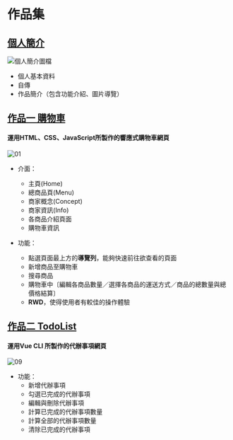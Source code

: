 # 作品集
## [個人簡介](https://yt1368.github.io/works/home.html)
![個人簡介圖檔](https://github.com/user-attachments/assets/d50eaf9c-175f-4be4-a18a-9d5374d7c05f)
* 個人基本資料  
* 自傳  
* 作品簡介（包含功能介紹、圖片導覽）

  
## [作品一 購物車](https://yt1368.github.io/works/project1/home.html)
#### 運用HTML、CSS、JavaScript所製作的響應式購物車網頁
![01](https://github.com/user-attachments/assets/0dd845cb-95d4-494f-a2b9-e050145073f3)
* 介面：  
  * 主頁(Home)
  * 總商品頁(Menu)
  * 商家概念(Concept)
  * 商家資訊(Info)
  * 各商品介紹頁面
  * 購物車資訊
    
* 功能：
  * 點選頁面最上方的**導覽列**，能夠快速前往欲查看的頁面
  * 新增商品至購物車
  * 搜尋商品
  * 購物車中〔編輯各商品數量／選擇各商品的運送方式／商品的總數量與總價格結算〕
  * **RWD**，使得使用者有較佳的操作體驗

  
## [作品二 TodoList](https://yt1368.github.io/works/project2/index.html)
#### 運用Vue CLI 所製作的代辦事項網頁
![09](https://github.com/user-attachments/assets/efd7b594-865d-4f01-aa2b-0357cb8802ac)  
* 功能：  
  * 新增代辦事項
  * 勾選已完成的代辦事項
  * 編輯與刪除代辦事項
  * 計算已完成的代辦事項數量
  * 計算全部的代辦事項數量
  * 清除已完成的代辦事項
